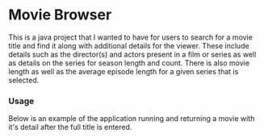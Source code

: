 # Movie Browser
This is a java project that I wanted to have for users to search for a movie title and find it along with additional details for the viewer. These include details such as the director(s) and actors present in a film or series as well as details on the series for season length and count. There is also movie length as well as the average episode length for a given series that is selected.

### Usage
Below is an example of the application running and returning a movie with it's detail after the full title is entered.
